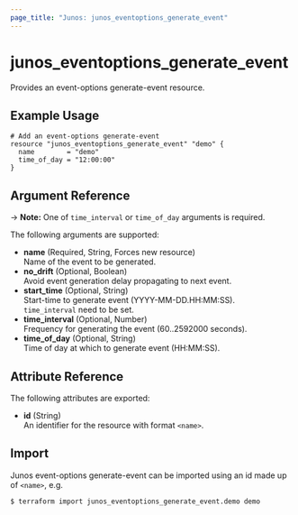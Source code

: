 ```yaml
---
page_title: "Junos: junos_eventoptions_generate_event"
---
```


# junos_eventoptions_generate_event

Provides an event-options generate-event resource.

## Example Usage

```hcl
# Add an event-options generate-event
resource "junos_eventoptions_generate_event" "demo" {
  name        = "demo"
  time_of_day = "12:00:00"
}
```

## Argument Reference

-> **Note:** One of `time_interval` or `time_of_day` arguments is required.

The following arguments are supported:

- **name** (Required, String, Forces new resource)  
  Name of the event to be generated.
- **no_drift** (Optional, Boolean)  
  Avoid event generation delay propagating to next event.
- **start_time** (Optional, String)  
  Start-time to generate event (YYYY-MM-DD.HH:MM:SS).  
  `time_interval` need to be set.
- **time_interval** (Optional, Number)  
  Frequency for generating the event (60..2592000 seconds).
- **time_of_day** (Optional, String)  
  Time of day at which to generate event (HH:MM:SS).

## Attribute Reference

The following attributes are exported:

- **id** (String)  
  An identifier for the resource with format `<name>`.

## Import

Junos event-options generate-event can be imported using an id made up of `<name>`, e.g.

```shell
$ terraform import junos_eventoptions_generate_event.demo demo
```
